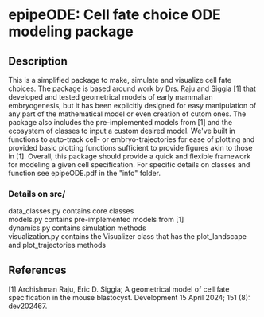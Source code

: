 # epipeODE: Cell fate choice ODE modeling package

## Description
This is a simplified package to make, simulate and visualize cell fate choices. The package is based around work by Drs. Raju and Siggia [1] that developed and tested geometrical models of early mammalian embryogenesis, but it has been explicitly designed for easy manipulation of any part of the mathematical model or even creation of cutom ones. The package also includes the pre-implemented models from [1] and the ecosystem of classes to input a custom desired model. We've built in functions to auto-track cell- or embryo-trajectories for ease of plotting and provided basic plotting functions sufficient to provide figures akin to those in [1]. Overall, this package should provide a quick and flexible framework for modeling a given cell specification. For specific details on classes and function see epipeODE.pdf in the "info" folder.

### Details on src/
data_classes.py contains core classes <br/>
models.py contains pre-implemented models from [1] <br/>
dynamics.py contains simulation methods <br/>
visualization.py contains the Visualizer class that has the plot_landscape and plot_trajectories methods <br/>

## References
[1] Archishman Raju, Eric D. Siggia; A geometrical model of cell fate specification in the mouse blastocyst. Development 15 April 2024; 151 (8): dev202467.
